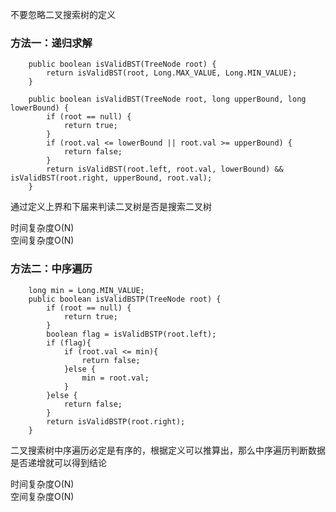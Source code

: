不要忽略二叉搜索树的定义

### 方法一：递归求解

~~~
    public boolean isValidBST(TreeNode root) {
        return isValidBST(root, Long.MAX_VALUE, Long.MIN_VALUE);
    }

    public boolean isValidBST(TreeNode root, long upperBound, long lowerBound) {
        if (root == null) {
            return true;
        }
        if (root.val <= lowerBound || root.val >= upperBound) {
            return false;
        }
        return isValidBST(root.left, root.val, lowerBound) && isValidBST(root.right, upperBound, root.val);
    }
~~~

通过定义上界和下届来判读二叉树是否是搜索二叉树

时间复杂度O(N)  
空间复杂度O(N)

### 方法二：中序遍历

~~~
    long min = Long.MIN_VALUE;
    public boolean isValidBSTP(TreeNode root) {
        if (root == null) {
            return true;
        }
        boolean flag = isValidBSTP(root.left);
        if (flag){
            if (root.val <= min){
                return false;
            }else {
                min = root.val;
            }
        }else {
            return false;
        }
        return isValidBSTP(root.right);
    }
~~~

二叉搜索树中序遍历必定是有序的，根据定义可以推算出，那么中序遍历判断数据是否递增就可以得到结论

时间复杂度O(N)  
空间复杂度O(N)